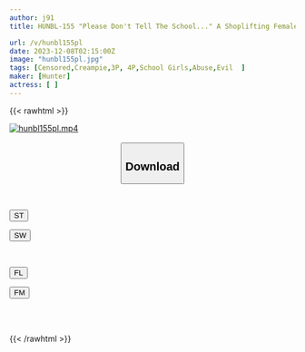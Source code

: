 ```yaml
---
author: j91
title: HUNBL-155 "Please Don't Tell The School..." A Shoplifting Female Student And Her Sister. My Older Sister Takes Her Place In Order To Avoid Being Reported. But That Alone Is Not Acceptable...

url: /v/hunbl155pl
date: 2023-12-08T02:15:00Z
image: "hunbl155pl.jpg"
tags: [Censored,Creampie,3P, 4P,School Girls,Abuse,Evil	 ]
maker: [Hunter]
actress: [ ]
---
```



{{< rawhtml >}}

<div class="video" data-videoid="YwoXLRpwyWI6Xp">
    <a href="javascript:;">
        <img src="/v/hunbl155pl/hunbl155pl.jpg" width="WIDTH" height="HEIGHT" alt="hunbl155pl.mp4" loading="lazy">
    </a>
</div>

<script type="text/javascript" src="https://j91.asia/asset/on-demand-st.js"></script>

<br>
  <link rel="stylesheet" href="https://j91.asia/asset/bs5.css">
  
  <center>
  <button class="btn btn-primary" type="button" data-bs-toggle="collapse" data-bs-target=".multi-collapse" aria-expanded="false" aria-controls="multiCollapseExample1 multiCollapseExample2"><h2>Download</h2></button></center>
</p>
<div class="row">
  <div class="col">
    <div class="collapse multi-collapse" id="multiCollapseExample1">
      <div class="card card-body">
	      	      <br>
<div class="buttons">  
<p><a href="https://streamtape.to/v/YwoXLRpwyWI6Xp" target="_blank"><button class="btn-hover color-3"><i class="fa fa-download"></i> ST</button></a></p>
<p><a href="https://flaswish.com/hqvjaud5muiq" target="_blank"><button class="btn-hover color-2"><i class="fa fa-download"></i> SW</button></a></p></div>
    </div>
  </div>
</div>
  <div class="col">
    <div class="collapse multi-collapse" id="multiCollapseExample2">
      <div class="card card-body">
	      <br>
<div class="buttons">
<p><a href="javascript:;" target="_blank"><button class="btn-hover color-9"><i class="fa fa-download"></i> FL</button></a></p>
<p><a href="javascript:;" target="_blank"><button class="btn-hover color-8"><i class="fa fa-download"></i> FM</button></a></p></div>
<br><br>
      </div>
    </div>
  </div>
</div>

{{< /rawhtml >}}